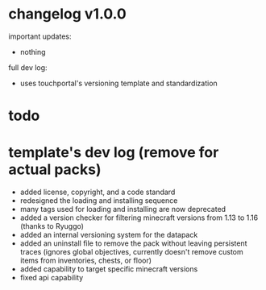 # changelog v1.0.0

important updates:

+ nothing



full dev log:

+ uses touchportal's versioning template and standardization



# todo



# template's dev log (remove for actual packs)

+ added license, copyright, and a code standard
+ redesigned the loading and installing sequence
+ many tags used for loading and installing are now deprecated
+ added a version checker for filtering minecraft versions from 1.13 to 1.16 (thanks to Ryuggo)
+ added an internal versioning system for the datapack
+ added an uninstall file to remove the pack without leaving persistent traces (ignores global objectives, currently doesn't remove custom items from inventories, chests, or floor)
+ added capability to target specific minecraft versions
+ fixed api capability
